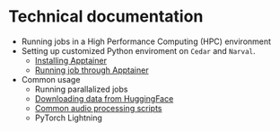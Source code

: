 # Technical documentation

- Running jobs in a High Performance Computing (HPC) environment
- Setting up customized Python enviroment on `Cedar` and `Narval`.
   - [Installing Apptainer](apptainer.md)
   - [Running job through Apptainer](run_apptainer.md)
- Common usage
   - Running parallalized jobs
   - [Downloading data from HuggingFace](docs/download.md)
   - [Common audio processing scripts](docs/audio_processing.md)
   - PyTorch Lightning
